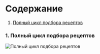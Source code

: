 # Содержание
1. [Полный цикл подбора рецептов](#1)

### 1. Полный цикл подбора рецептов<a name="1"></a>
![Полный цикл подбора рецептов](https://github.com/Dastyronthuyest/PartyAssistant/blob/master/Documentation/Diagramms/Images/States.png)
